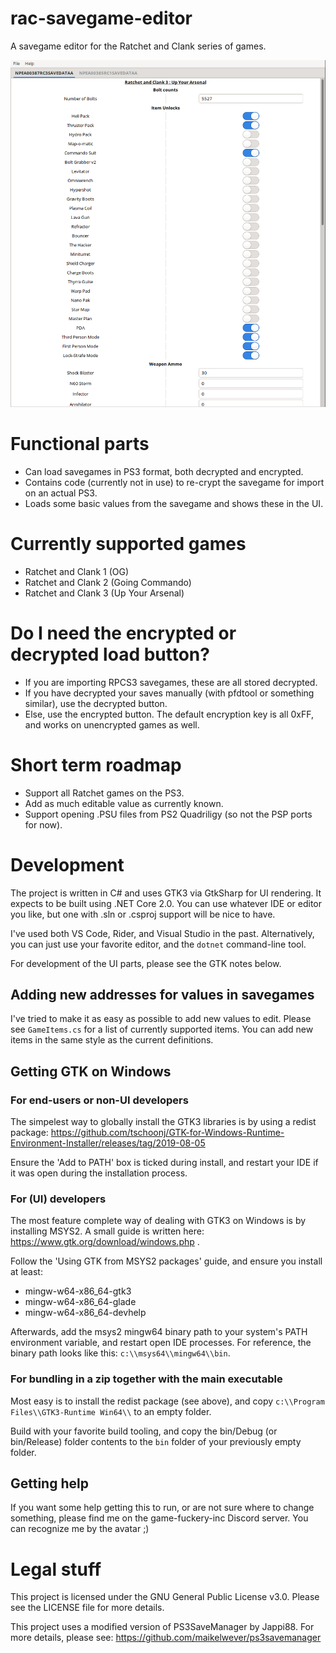 # rac-savegame-editor

A savegame editor for the Ratchet and Clank series of games.

![Screenshot of the UI](/screenshot.png?raw=true)


# Functional parts
 
 - Can load savegames in PS3 format, both decrypted and encrypted.
 - Contains code (currently not in use) to re-crypt the savegame for import on an actual PS3.
 - Loads some basic values from the savegame and shows these in the UI.


# Currently supported games

 - Ratchet and Clank 1 (OG)
 - Ratchet and Clank 2 (Going Commando)
 - Ratchet and Clank 3 (Up Your Arsenal)


# Do I need the encrypted or decrypted load button?

 - If you are importing RPCS3 savegames, these are all stored decrypted.
 - If you have decrypted your saves manually (with pfdtool or something similar), use the decrypted button.
 - Else, use the encrypted button. The default encryption key is all 0xFF, and works on unencrypted games as well. 


# Short term roadmap

 - Support all Ratchet games on the PS3.
 - Add as much editable value as currently known.
 - Support opening .PSU files from PS2 Quadriligy (so not the PSP ports for now).


# Development

The project is written in C# and uses GTK3 via GtkSharp for UI rendering. It expects to be built using .NET Core 2.0.
You can use whatever IDE or editor you like, but one with .sln or .csproj support will be nice to have.

I've used both VS Code, Rider, and Visual Studio in the past.
Alternatively, you can just use your favorite editor, and the `dotnet` command-line tool.

For development of the UI parts, please see the GTK notes below.


## Adding new addresses for values in savegames

I've tried to make it as easy as possible to add new values to edit.
Please see `GameItems.cs` for a list of currently supported items.
You can add new items in the same style as the current definitions.


## Getting GTK on Windows

### For end-users or non-UI developers

The simpelest way to globally install the GTK3 libraries is by using a redist package:
https://github.com/tschoonj/GTK-for-Windows-Runtime-Environment-Installer/releases/tag/2019-08-05

Ensure the 'Add to PATH' box is ticked during install, 
and restart your IDE if it was open during the installation process.

### For (UI) developers

The most feature complete way of dealing with GTK3 on Windows is by installing MSYS2.
A small guide is written here: https://www.gtk.org/download/windows.php .

Follow the 'Using GTK from MSYS2 packages' guide, and ensure you install at least:

  - mingw-w64-x86_64-gtk3
  - mingw-w64-x86_64-glade
  - mingw-w64-x86_64-devhelp

Afterwards, add the msys2 mingw64 binary path to your system's PATH environment variable, 
and restart open IDE processes. 
For reference, the binary path looks like this: `c:\\msys64\\mingw64\\bin`.

### For bundling in a zip together with the main executable

Most easy is to install the redist package (see above), 
and copy `c:\\Program Files\\GTK3-Runtime Win64\\` to an empty folder.

Build with your favorite build tooling, 
and copy the bin/Debug (or bin/Release) folder contents to the `bin` folder of your previously empty folder.


## Getting help

If you want some help getting this to run, or are not sure where to change something, please find me on the game-fuckery-inc Discord server.
You can recognize me by the avatar ;)


# Legal stuff

This project is licensed under the GNU General Public License v3.0. Please see the LICENSE file for more details.

This project uses a modified version of PS3SaveManager by Jappi88. For more details, please see: https://github.com/maikelwever/ps3savemanager
